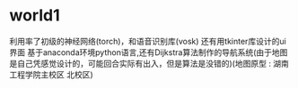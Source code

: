# world1
利用率了初级的神经网络(torch)，和语音识别库(vosk) 还有用tkinter库设计的ui界面  基于anaconda环境python语言,还有Dijkstra算法制作的导航系统(由于地图是自己凭感觉设计的，可能回合实际有出入，但是算法是没错的)(地图原型  :  湖南工程学院主校区  北校区)
